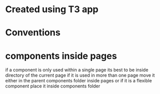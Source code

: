# Created using T3 app


# Conventions


# components inside pages

if a component is only used within a single page its best to be inside directory of the current page if it is used in more than one page move it either in the parent components folder inside pages or if it is a flexible component place it inside components folder
